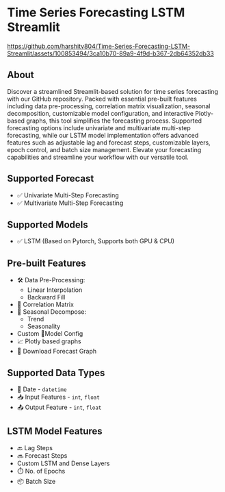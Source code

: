 # Time Series Forecasting LSTM Streamlit

https://github.com/harshitv804/Time-Series-Forecasting-LSTM-Streamlit/assets/100853494/3ca10b70-89a9-4f9d-b367-2db64352db33

## About
Discover a streamlined Streamlit-based solution for time series forecasting with our GitHub repository. Packed with essential pre-built features including data pre-processing, correlation matrix visualization, seasonal decomposition, customizable model configuration, and interactive Plotly-based graphs, this tool simplifies the forecasting process. Supported forecasting options include univariate and multivariate multi-step forecasting, while our LSTM model implementation offers advanced features such as adjustable lag and forecast steps, customizable layers, epoch control, and batch size management. Elevate your forecasting capabilities and streamline your workflow with our versatile tool.

## Supported Forecast
- ✅ Univariate Multi-Step Forecasting
- ✅ Multivariate Multi-Step Forecasting
  
## Supported Models
- ✅ LSTM (Based on Pytorch, Supports both GPU & CPU)

## Pre-built Features
- 🛠️ Data Pre-Processing:
  - Linear Interpolation
  - Backward Fill
- 🔢 Correlation Matrix
- 🔄 Seasonal Decompose:
  - Trend
  - Seasonality
- Custom 🧠Model Config
- 📈 Plotly based graphs
- 💾 Download Forecast Graph
    
## Supported Data Types
- 📆 Date - `datetime`
- 📥 Input Features - `int`, `float`
- 📤 Output Feature - `int`, `float`

## LSTM Model Features
- 🔙 Lag Steps
- 🔜 Forecast Steps
- Custom LSTM and Dense Layers
- ⏱️ No. of Epochs
- 📦 Batch Size
